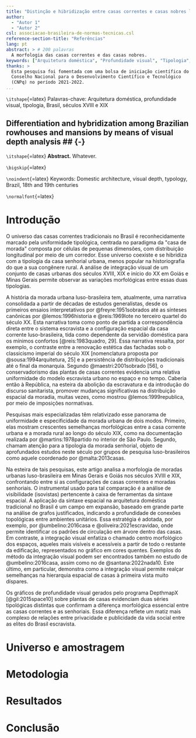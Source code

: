 ```yaml
---
title: "Distinção e hibridização entre casas correntes e casas nobres luso-brasileiras por meio da integração visual"
author:
  - "Autor 1"
  - "Autor 2"
csl: associacao-brasileira-de-normas-tecnicas.csl
reference-section-title: "Referências"
lang: pt
abstract: > # 200 palavras
  A morfologia das casas correntes e das casas nobres.
keywords: ["Arquitetura doméstica", "Profundidade visual", "Tipologia", "Brasil", "Séculos XVIII e XIX"]
thanks: >
  Esta pesquisa foi fomentada com uma bolsa de iniciação científica do
  Conselho Nacional para o Desenvolvimento Científico e Tecnológico
  (CNPq) no período 2021-2022.
...
```


<!--Eixo Temático 3: Edificações-->

<!--6.000 palavras sem resumo e keywords = 25p. = 10MB-->

`\itshape`{=latex} Palavras-chave: Arquitetura doméstica,
profundidade visual, tipologia, Brasil, séculos XVIII e XIX

## Differentiation and hybridization among Brazilian rowhouses and mansions by means of visual depth analysis ## {-}

`\itshape`{=latex} **Abstract.** Whatever.

`\bigskip`{=latex}

`\noindent`{=latex} Keywords: Domestic architecture, visual depth, typology,
Brazil, 18th and 19th centuries

`\normalfont`{=latex}

# Introdução #

O universo das casas correntes tradicionais no Brasil é reconhecidamente
marcado pela uniformidade tipológica, centrada no paradigma da "casa de
morada" composta por células de pequenas dimensões, com distribuição
longitudinal por meio de um corredor. Esse universo coexiste e se
hibridiza com a tipologia da casa senhorial urbana, menos popular na
historiografia do que a sua congênere rural. A análise de integração
visual de um conjunto de casas urbanas dos séculos XVIII, XIX e início
do XX em Goiás e Minas Gerais permite observar as variações morfológicas
entre essas duas tipologias.

A história da morada urbana luso-brasileira tem, atualmente, uma
narrativa consolidada a partir de décadas de estudos generalistas, desde
os primeiros ensaios interpretativos por @freyre:1951sobrados até as
sínteses canônicas por @lemos:1996historia e @reis:1969lote no terceiro
quartel do século XX. Esta narrativa toma como ponto de partida a
correspondência direta entre o sistema escravista e a configuração
espacial da casa corrente luso-brasileira, tida como dependente da
servidão doméstica para os mínimos confortos [@reis:1983quadro, 29].
Essa narrativa ressalta, por exemplo, o contraste entre a renovação
estética das fachadas sob o classicismo imperial do século XIX
[nomenclatura proposta por @sousa:1994arquitetura, 25] e a persistência
de distribuições tradicionais até o final da monarquia. Segundo
@maestri:2001sobrado [56], o conservadorismo das plantas de casas
correntes evidencia uma relativa uniformidade do modelo escravista
urbano no espaço e no tempo. Caberia então à República, na esteira da
abolição da escravatura e da introdução do discurso sanitarista,
promover mudanças significativas na distribuição espacial da moradia,
muitas vezes, como mostrou @lemos:1999republica, por meio de imposições
normativas.

Pesquisas mais especializadas têm relativizado esse panorama de
uniformidade e especificidade da morada urbana de dois modos. Primeiro,
elas mostram crescentes semelhanças morfológicas entre a casa corrente
urbana e a morada rural ao longo do século XIX, como na documentação
realizada por @martins:1978partido no interior de São Paulo. Segundo,
chamam atenção para a tipologia da morada senhorial, objeto de
aprofundados estudos neste século por grupos de pesquisa
luso-brasileiros como aquele coordenado por @malta:2013casas.

Na esteira de tais pesquisas, este artigo analisa a morfologia de
moradas urbanas luso-brasileira em Minas Gerais e Goiás nos séculos
XVIII e XIX, confrontando entre si as configurações de casas correntes e
moradas senhoriais. O instrumental usado para tal comparação é a análise
de visibilidade (isovistas) pertencente à caixa de ferramentas da
sintaxe espacial. A aplicação da sintaxe espacial na arquitetura
doméstica tradicional no Brasil é um campo em expansão, baseado em
grande parte na análise de grafos justificados, indicando a profundidade
de conexões topológicas entre ambientes unitários. Essa estratégia é
adotada, por exemplo, por @umbelino:2016casa e @oliveira:2021escravidao,
onde permite identificar os padrões de circulação em árvore dentro das
casas. Em contraste, a integração visual enfatiza o chamado centro
morfológico dos espaços, aqueles mais visíveis e acessíveis a partir de
todo o restante da edificação, representados no gráfico em cores
quentes. Exemplos do método da integração visual podem ser encontrados
também no estudo de @umbelino:2016casa, assim como no de
@santana:2022nada10. Este último, em particular, demonstra como a
integração visual permite realçar semelhanças na hierarquia espacial de
casas à primeira vista muito díspares.

Os gráficos de profundidade visual
gerados pelo programa DepthmapX [@gil:2015space10] sobre plantas de
casas evidenciam duas séries tipológicas distintas que confirmam a
diferença morfológica essencial entre as casas correntes e as
senhoriais. Essa diferença reflete um matiz mais complexo de relações
entre privacidade e publicidade da vida social entre as elites do Brasil
escravista.


# Universo e amostragem #

# Metodologia #

# Resultados #

# Conclusão #

